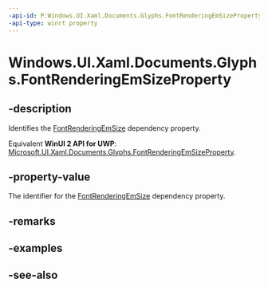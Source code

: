 ```yaml
---
-api-id: P:Windows.UI.Xaml.Documents.Glyphs.FontRenderingEmSizeProperty
-api-type: winrt property
---
```


<!-- Property syntax
public Windows.UI.Xaml.DependencyProperty FontRenderingEmSizeProperty { get; }
-->

# Windows.UI.Xaml.Documents.Glyphs.FontRenderingEmSizeProperty

## -description
Identifies the [FontRenderingEmSize](glyphs_fontrenderingemsize.md) dependency property.

Equivalent **WinUI 2 API for UWP**: [Microsoft.UI.Xaml.Documents.Glyphs.FontRenderingEmSizeProperty](/windows/winui/api/microsoft.ui.xaml.documents.glyphs.fontrenderingemsizeproperty).

## -property-value
The identifier for the [FontRenderingEmSize](glyphs_fontrenderingemsize.md) dependency property.

## -remarks

## -examples

## -see-also
